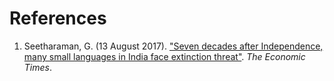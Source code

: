 # References

1. Seetharaman, G. (13 August 2017). ["Seven decades after Independence, many small languages in India face extinction threat"](https://economictimes.indiatimes.com/news/politics-and-nation/seven-decades-after-independence-many-small-languages-in-india-facing-extinction-threat/articleshow/60038323.cms). _The Economic Times_.
